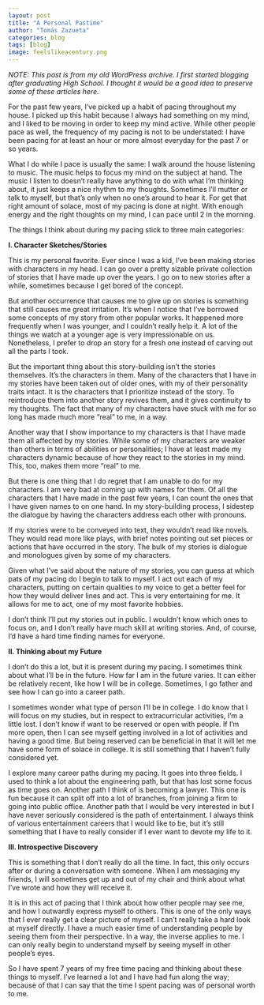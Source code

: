 ```yaml
---
layout: post
title: "A Personal Pastime"
author: "Tomás Zazueta"
categories: blog
tags: [blog]
image: feelslikeacentury.png
---
```


*NOTE: This post is from my old WordPress archive. I first started blogging after graduating High School. I thought it would be a good idea to preserve some of these articles here.*

For the past few years, I’ve picked up a habit of pacing throughout my house. I picked up this habit because I always had something on my mind, and I liked to be moving in order to keep my mind active. While other people pace as well, the frequency of my pacing is not to be understated: I have been pacing for at least an hour or more almost everyday for the past 7 or so years.

What I do while I pace is usually the same: I walk around the house listening to music. The music helps to focus my mind on the subject at hand. The music I listen to doesn’t really have anything to do with what I’m thinking about, it just keeps a nice rhythm to my thoughts. Sometimes I’ll mutter or talk to myself, but that’s only when no one’s around to hear it. For get that right amount of solace, most of my pacing is done at night. With enough energy and the right thoughts on my mind, I can pace until 2 in the morning.

The things I think about during my pacing stick to three main categories:

**I. Character Sketches/Stories**

This is my personal favorite. Ever since I was a kid, I’ve been making stories with characters in my head. I can go over a pretty sizable private collection of stories that I have made up over the years. I go on to new stories after a while, sometimes because I get bored of the concept.

But another occurrence that causes me to give up on stories is something that still causes me great irritation. It’s when I notice that I’ve borrowed some concepts of my story from other popular works. It happened more frequently when I was younger, and I couldn’t really help it. A lot of the things we watch at a younger age is very impressionable on us. Nonetheless, I prefer to drop an story for a fresh one instead of carving out all the parts I took.

But the important thing about this story-building isn’t the stories themselves. It’s the characters in them. Many of the characters that I have in my stories have been taken out of older ones, with my of their personality traits intact. It is the characters that I prioritize instead of the story. To reintroduce them into another story revives them, and it gives continuity to my thoughts. The fact that many of my characters have stuck with me for so long has made much more “real” to me, in a way.

Another way that I show importance to my characters is that I have made them all affected by my stories. While some of my characters are weaker than others in terms of abilities or personalities; I have at least made my characters dynamic because of how they react to the stories in my mind. This, too, makes them more “real” to me.

But there is one thing that I do regret that I am unable to do for my characters. I am very bad at coming up with names for them. Of all the characters that I have made in the past few years, I can count the ones that I have given names to on one hand. In my story-building process, I sidestep the dialogue by having the characters address each other with pronouns.

If my stories were to be conveyed into text, they wouldn’t read like novels. They would read more like plays, with brief notes pointing out set pieces or actions that have occurred in the story. The bulk of my stories is dialogue and monologues given by some of my characters.

Given what I’ve said about the nature of my stories, you can guess at which pats of my pacing do I begin to talk to myself. I act out each of my characters, putting on certain qualities to my voice to get a better feel for how they would deliver lines and act. This is very entertaining for me. It allows for me to act, one of my most favorite hobbies.

I don’t think I’ll put my stories out in public. I wouldn’t know which ones to focus on, and I don’t really have much skill at writing stories. And, of course, I’d have a hard time finding names for everyone.

**II. Thinking about my Future**

I don’t do this a lot, but it is present during my pacing. I sometimes think about what I’ll be in the future. How far I am in the future varies. It can either be relatively recent, like how I will be in college. Sometimes, I go father and see how I can go into a career path.

I sometimes wonder what type of person I’ll be in college. I do know that I will focus on my studies, but in respect to extracurricular activities, I’m a little lost. I don’t know if want to be reserved or open with people. If I’m more open, then I can see myself getting involved in a lot of activities and having a good time. But being reserved can be beneficial in that it will let me have some form of solace in college. It is still something that I haven’t fully considered yet.

I explore many career paths during my pacing. It goes into three fields. I used to think a lot about the engineering path, but that has lost some focus as time goes on. Another path I think of is becoming a lawyer. This one is fun because it can split off into a lot of branches, from joining a firm to going into public office. Another path that I would be very interested in but I have never seriously considered is the path of entertainment. I always think of various entertainment careers that I would like to be, but it’s still something that I have to really consider if I ever want to devote my life to it.

**III. Introspective Discovery**

This is something that I don’t really do all the time. In fact, this only occurs after or during a conversation with someone. When I am messaging my friends, I will sometimes get up and out of my chair and think about what I’ve wrote and how they will receive it.

It is in this act of pacing that I think about how other people may see me, and how I outwardly express myself to others. This is one of the only ways that I ever really get a clear picture of myself. I can’t really take a hard look at myself directly. I have a much easier time of understanding people by seeing them from their perspective. In a way, the inverse applies to me. I can only really begin to understand myself by seeing myself in other people’s eyes.

So I have spent 7 years of my free time pacing and thinking about these things to myself. I’ve learned a lot and I have had fun along the way; because of that I can say that the time I spent pacing was of personal worth to me.